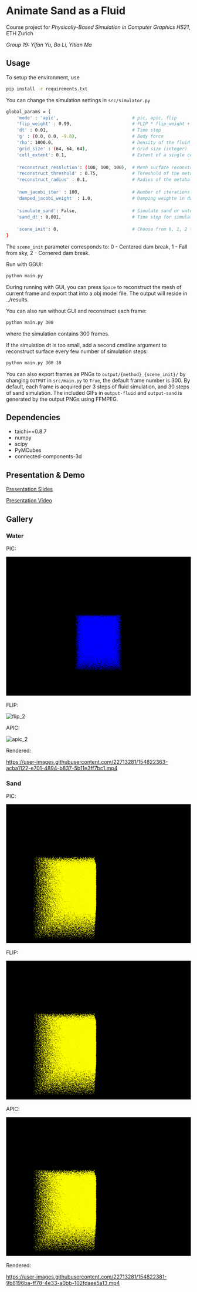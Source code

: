 # Animate Sand as a Fluid

Course project for *Physically-Based Simulation in Computer Graphics HS21*, ETH Zurich

*Group 19: Yifan Yu, Bo Li, Yitian Ma*

## Usage
To setup the environment, use
```bash
pip install -r requirements.txt
```

You can change the simulation settings in `src/simulator.py`
```bash
global_params = {
    'mode' : 'apic',                            # pic, apic, flip
    'flip_weight' : 0.99,                       # FLIP * flip_weight + PIC * (1 - flip_weight)
    'dt' : 0.01,                                # Time step
    'g' : (0.0, 0.0, -9.8),                     # Body force
    'rho': 1000.0,                              # Density of the fluid
    'grid_size' : (64, 64, 64),                 # Grid size (integer)
    'cell_extent': 0.1,                         # Extent of a single cell. grid_extent equals to the product of grid_size and cell_extent

    'reconstruct_resolution': (100, 100, 100),  # Mesh surface reconstruction grid resolution
    'reconstruct_threshold' : 0.75,             # Threshold of the metaball scalar fields
    'reconstruct_radius' : 0.1,                 # Radius of the metaball

    'num_jacobi_iter' : 100,                    # Number of iterations for pressure solving using jacobi solver
    'damped_jacobi_weight' : 1.0,               # Damping weighte in damped jacobi

    'simulate_sand': False,                     # Simulate sand or water
    'sand_dt': 0.001,                           # Time step for simulating sand

    'scene_init': 0,                            # Choose from 0, 1, 2 to init the particle positions differently
}
```

The `scene_init` parameter corresponds to: 0 - Centered dam break, 1 - Fall from sky, 2 - Cornered dam break.

Run with GGUI:

```bash
python main.py
```

During running with GUI, you can press `Space` to reconstruct the mesh of current frame and export that into a obj model file. The output will reside in ../results.

You can also run without GUI and reconstruct each frame:

```bash
python main.py 300
```

where the simulation contains 300 frames.

If the simulation dt is too small, add a second cmdline argument to reconstruct surface every few number of simulation steps:

```bash
python main.py 300 10
```

You can also export frames as PNGs to `output/{method}_{scene_init}/` by changing `OUTPUT` in `src/main.py` to `True`, the default frame number is 300. By default, each frame is acquired per 3 steps of fluid simulation, and 30 steps of sand simulation. The included GIFs in `output-fluid` and `output-sand` is generated by the output PNGs using FFMPEG.

## Dependencies

- taichi==0.8.7
- numpy
- scipy
- PyMCubes
- connected-components-3d

## Presentation & Demo

[Presentation Slides](https://docs.google.com/presentation/d/1zNV_RuGvHOrP2owrsCpm3DUIttuGs6BTQhfzNt_ANrE/edit?usp=sharing)

[Presentation Video](https://drive.google.com/file/d/1rfyft6zG4aZNeOg4XwKlqv4cAfEUGPsb/view?usp=sharing)

## Gallery

### Water

PIC:

![pic_2](output-fluid/pic_0.gif)

FLIP:

![flip_2](output-fluid/flip_0.gif)

APIC:

![apic_2](output-fluid/apic_0.gif)

Rendered:


https://user-images.githubusercontent.com/22713281/154822363-acba1122-e701-4894-b837-5b11e3ff7bc1.mp4




### Sand

PIC:

![pic_2](output-sand/pic_2.gif)

FLIP:

![flip_2](output-sand/flip_2.gif)

APIC:

![apic_2](output-sand/apic_2.gif)

Rendered:

https://user-images.githubusercontent.com/22713281/154822381-9b8196ba-ff78-4e33-a0bb-102fdaee5a13.mp4




